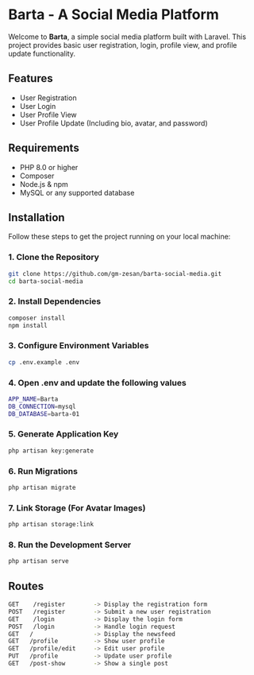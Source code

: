 # Barta - A Social Media Platform

Welcome to **Barta**, a simple social media platform built with Laravel. This project provides basic user registration, login, profile view, and profile update functionality.

## Features

- User Registration
- User Login
- User Profile View
- User Profile Update (Including bio, avatar, and password)

## Requirements

- PHP 8.0 or higher
- Composer
- Node.js & npm
- MySQL or any supported database

## Installation

Follow these steps to get the project running on your local machine:

### 1. Clone the Repository
```bash
git clone https://github.com/gm-zesan/barta-social-media.git
cd barta-social-media
```

### 2. Install Dependencies
```bash
composer install
npm install
```

### 3. Configure Environment Variables
```bash
cp .env.example .env
```
### 4. Open .env and update the following values
```bash
APP_NAME=Barta
DB_CONNECTION=mysql
DB_DATABASE=barta-01
```
### 5. Generate Application Key
```bash
php artisan key:generate
```
### 6. Run Migrations
```bash
php artisan migrate
```
### 7. Link Storage (For Avatar Images)
```bash
php artisan storage:link
```
### 8. Run the Development Server
```bash
php artisan serve
```



## Routes
```bash
GET    /register        -> Display the registration form
POST   /register        -> Submit a new user registration
GET    /login           -> Display the login form
POST   /login           -> Handle login request
GET   /                 -> Display the newsfeed
GET   /profile          -> Show user profile
GET   /profile/edit     -> Edit user profile
PUT   /profile          -> Update user profile
GET   /post-show        -> Show a single post
```